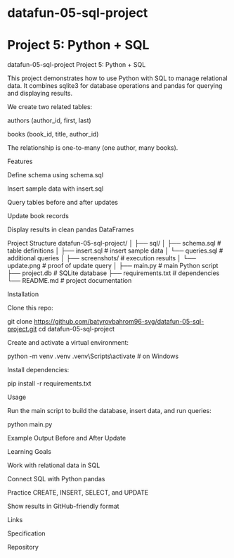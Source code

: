 # datafun-05-sql-project
# Project 5: Python + SQL
datafun-05-sql-project
Project 5: Python + SQL

This project demonstrates how to use Python with SQL to manage relational data.
It combines sqlite3 for database operations and pandas for querying and displaying results.

We create two related tables:

authors (author_id, first, last)

books (book_id, title, author_id)

The relationship is one-to-many (one author, many books).

Features

Define schema using schema.sql

Insert sample data with insert.sql

Query tables before and after updates

Update book records

Display results in clean pandas DataFrames

Project Structure
datafun-05-sql-project/
│
├── sql/
│   ├── schema.sql       # table definitions
│   ├── insert.sql       # insert sample data
│   └── queries.sql      # additional queries
│
├── screenshots/         # execution results
│   └── update.png       # proof of update query
│
├── main.py              # main Python script
├── project.db           # SQLite database
├── requirements.txt     # dependencies
└── README.md            # project documentation

Installation

Clone this repo:

git clone https://github.com/batyrovbahrom96-svg/datafun-05-sql-project.git
cd datafun-05-sql-project


Create and activate a virtual environment:

python -m venv .venv
.venv\Scripts\activate   # on Windows


Install dependencies:

pip install -r requirements.txt

Usage

Run the main script to build the database, insert data, and run queries:

python main.py

Example Output
Before and After Update

Learning Goals

Work with relational data in SQL

Connect SQL with Python pandas

Practice CREATE, INSERT, SELECT, and UPDATE

Show results in GitHub-friendly format

Links

Specification

Repository
